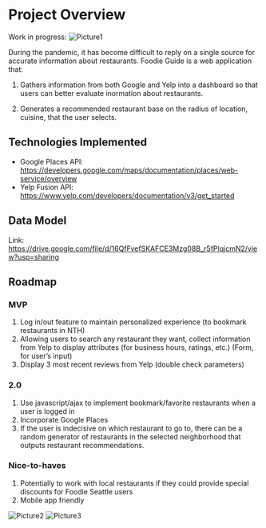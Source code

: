 # Project Overview

Work in progress:
![Picture1](https://user-images.githubusercontent.com/100656595/168994805-c1c3dfdf-3946-4b6d-82b2-a6f475c7661e.png)


During the pandemic, it has become difficult to reply on a single source for accurate information about restaurants.
Foodie Guide is a web application that:

1) Gathers information from both Google and Yelp into a 
    dashboard so that users can better evaluate inormation about restaurants.

2) Generates a recommended restaurant base on the radius of location, cuisine, that the user selects.

## Technologies Implemented

- Google Places API: https://developers.google.com/maps/documentation/places/web-service/overview
- Yelp Fusion API: https://www.yelp.com/developers/documentation/v3/get_started

## Data Model

Link: https://drive.google.com/file/d/16QfFvefSKAFCE3Mzg08B_r5fPlqjcmN2/view?usp=sharing

## Roadmap

### MVP

1) Log in/out feature to maintain personalized experience (to bookmark restaurants in NTH) 
2) Allowing users to search any restaurant they want, collect information from Yelp to display attributes (for business hours, ratings, etc.) (Form, for user’s input)
3) Display 3 most recent reviews from Yelp (double check parameters)

### 2.0

1) Use javascript/ajax to implement bookmark/favorite restaurants when a user is logged in
2) Incorporate Google Places
3) If the user is indecisive on which restaurant to go to, 
   there can be a random generator of restaurants in the selected neighborhood that outputs restaurant recommendations.


### Nice-to-haves

1) Potentially to work with local restaurants if they could provide special discounts for Foodie Seattle users
2) Mobile app friendly

![Picture2](https://user-images.githubusercontent.com/100656595/168995903-21b65a5e-c481-45f0-837e-eced3e495456.png)
![Picture3](https://user-images.githubusercontent.com/100656595/168995943-66cf67cf-8fe5-495c-8ea4-0b417759b693.png)
